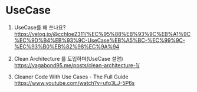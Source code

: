  # UseCase
 
 1. UseCase를 왜 쓰나요? <br>
    https://velog.io/@cchloe2311/%EC%95%88%EB%93%9C%EB%A1%9C%EC%9D%B4%EB%93%9C-UseCase%EB%A5%BC-%EC%99%9C-%EC%93%B0%EB%82%98%EC%9A%94
    

 2. Clean Architecture 를 도입하며(UseCase 설명) <br>
    https://vagabond95.me/posts/clean-architecture-1/


 3. Cleaner Code With Use Cases - The Full Guide <br>
    https://www.youtube.com/watch?v=ufq3LJ-5P6s

